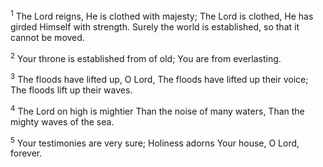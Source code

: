 <sup>1</sup> 
The Lord reigns, He is clothed with majesty; The Lord is clothed, He has girded Himself with strength. Surely the world is established, so that it cannot be moved. 

<sup>2</sup> 
Your throne is established from of old; You are from everlasting. 

<sup>3</sup> 
The floods have lifted up, O Lord, The floods have lifted up their voice; The floods lift up their waves. 

<sup>4</sup> 
The Lord on high is mightier Than the noise of many waters, Than the mighty waves of the sea. 

<sup>5</sup> 
Your testimonies are very sure; Holiness adorns Your house, O Lord, forever.